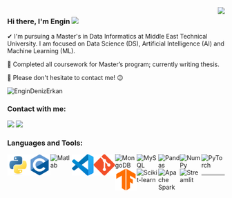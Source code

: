 
<!--
**EnginDenizErkan/EnginDenizErkan** is a ✨ _special_ ✨ repository because its `README.md` (this file) appears on your GitHub profile.

Here are some ideas to get you started:

- 🔭 I’m currently working on ...
- 🌱 I’m currently learning ...
- 👯 I’m looking to collaborate on ...
- 🤔 I’m looking for help with ...
- 💬 Ask me about ...
- 📫 How to reach me: ...
- 😄 Pronouns: ...
- ⚡ Fun fact: ...
-->




<img align='right' src="https://github-readme-stats.vercel.app/api?username=EnginDenizErkan&show_icons=true&theme=vue"/>

### Hi there, I'm Engin <img src="https://media.giphy.com/media/hvRJCLFzcasrR4ia7z/giphy.gif" width="25px">
✔ I'm pursuing a Master's in Data Informatics at Middle East Technical University. I am focused on Data Science (DS), Artificial Intelligence (AI) and Machine Learning (ML). 

🔭 Completed all coursework for Master’s program; currently writing thesis. 

📍 Please don't hesitate to contact me! 😉

<p align="left"> <img src="https://komarev.com/ghpvc/?username=EnginDenizErkan&label=Profile%20views&color=0e75b6&style=flat" alt="EnginDenizErkan" /> </p>

### Contact with me:

[![](https://img.shields.io/badge/linkedin-%230077B5.svg?&style=for-the-badge&logo=linkedin&logoColor=white)][linkedin]
[![](https://img.shields.io/badge/Email-D14836?style=for-the-badge&logo=gmail&logoColor=white)](mailto:engindenizerkan@gmail.com)


### Languages and Tools:

[<img align="left" alt="Python" width="50px" src="https://raw.githubusercontent.com/devicons/devicon/master/icons/python/python-original.svg" />][python]
[<img align="left" alt="C" width="50px" src="https://raw.githubusercontent.com/devicons/devicon/master/icons/c/c-original.svg" />][cprogramming]
[<img align="left" alt="Matlab" width="50px" src="https://upload.wikimedia.org/wikipedia/commons/2/21/Matlab_Logo.png" />][matlab]
[<img align="left" alt="Visual Studio Code" width="50px" src="https://raw.githubusercontent.com/github/explore/80688e429a7d4ef2fca1e82350fe8e3517d3494d/topics/visual-studio-code/visual-studio-code.png" />][vscode]
[<img align="left" alt="Git" width="50px" src="https://raw.githubusercontent.com/devicons/devicon/master/icons/git/git-original.svg" />][git]
[<img align="left" alt="MongoDB" width="50px" src="https://smyl.es/wurdp/assets/mongodb.png" />][mongodb]
[<img align="left" alt="MySQL" width="50px" src="https://www.mysql.com/common/logos/logo-mysql-170x115.png" />][mysql]
[<img align="left" alt="Pandas" width="50px" src="https://upload.wikimedia.org/wikipedia/commons/e/ed/Pandas_logo.svg" />][pandas]
[<img align="left" alt="NumPy" width="50px" src="https://upload.wikimedia.org/wikipedia/commons/3/31/NumPy_logo_2020.svg" />][numpy]
[<img align="left" alt="PyTorch" width="50px" src="https://upload.wikimedia.org/wikipedia/commons/9/96/Pytorch_logo.png" />][pytorch]
[<img align="left" alt="Tensorflow" width="50px" src="https://raw.githubusercontent.com/devicons/devicon/master/icons/tensorflow/tensorflow-original.svg" />][tensorflow]
[<img align="left" alt="Scikit-learn" width="50px" src="https://upload.wikimedia.org/wikipedia/commons/0/05/Scikit_learn_logo_small.svg" />][scikit-learn]
[<img align="left" alt="Apache Spark" width="50px" src="https://upload.wikimedia.org/wikipedia/commons/f/f3/Apache_Spark_logo.svg" />][apache-spark]
[<img align="left" alt="Streamlit" width="50px" src="https://streamlit.io/images/brand/streamlit-logo-primary-colormark-darktext.png" />][streamlit]


<br/>
<br/>

---

<br/>

[python]: https://www.python.org
[cprogramming]: https://www.cprogramming.com/
[vscode]: https://code.visualstudio.com/
[git]: https://git-scm.com/
[mongodb]: https://www.mongodb.com/
[tensorflow]: https://www.tensorflow.org/
[matlab]: https://www.mathworks.com/
[mysql]: https://www.mysql.com/
[scikit-learn]: https://scikit-learn.org/
[apache-spark]: https://spark.apache.org/
[streamlit]: https://streamlit.io/
[pandas]: https://pandas.pydata.org/
[numpy]: https://numpy.org/
[pytorch]: https://pytorch.org/
[linkedin]: https://www.linkedin.com/in/engindenizerkan/

